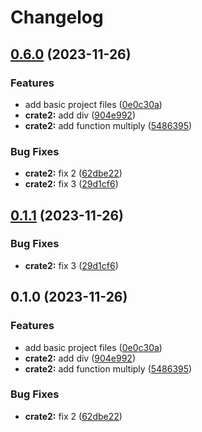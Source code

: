 # Changelog

## [0.6.0](https://github.com/koyeung/try-rs-mono-release-please/compare/crate2-v0.5.0...crate2-v0.6.0) (2023-11-26)


### Features

* add basic project files ([0e0c30a](https://github.com/koyeung/try-rs-mono-release-please/commit/0e0c30ad50dbc410cf7e3e768e18a74de0b77842))
* **crate2:** add div ([904e992](https://github.com/koyeung/try-rs-mono-release-please/commit/904e992193247e2c8a17d5bd1d38251dd9ce6666))
* **crate2:** add function multiply ([5486395](https://github.com/koyeung/try-rs-mono-release-please/commit/548639574cb503e3e06ce5040d1359b5e6b3a9c0))


### Bug Fixes

* **crate2:** fix 2 ([62dbe22](https://github.com/koyeung/try-rs-mono-release-please/commit/62dbe220028c7afb3545dd4add55d6d44da0df95))
* **crate2:** fix 3 ([29d1cf6](https://github.com/koyeung/try-rs-mono-release-please/commit/29d1cf67e118aefd5856f755c15b818b75db0f31))

## [0.1.1](https://github.com/koyeung/try-rs-mono-release-please/compare/crate2-v0.1.0...crate2-v0.1.1) (2023-11-26)


### Bug Fixes

* **crate2:** fix 3 ([29d1cf6](https://github.com/koyeung/try-rs-mono-release-please/commit/29d1cf67e118aefd5856f755c15b818b75db0f31))

## 0.1.0 (2023-11-26)


### Features

* add basic project files ([0e0c30a](https://github.com/koyeung/try-rs-mono-release-please/commit/0e0c30ad50dbc410cf7e3e768e18a74de0b77842))
* **crate2:** add div ([904e992](https://github.com/koyeung/try-rs-mono-release-please/commit/904e992193247e2c8a17d5bd1d38251dd9ce6666))
* **crate2:** add function multiply ([5486395](https://github.com/koyeung/try-rs-mono-release-please/commit/548639574cb503e3e06ce5040d1359b5e6b3a9c0))


### Bug Fixes

* **crate2:** fix 2 ([62dbe22](https://github.com/koyeung/try-rs-mono-release-please/commit/62dbe220028c7afb3545dd4add55d6d44da0df95))
